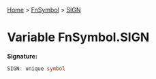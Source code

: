 [Home](../../../index.md) &gt; [FnSymbol](../../fnsymbol.md) &gt; [SIGN](./sign.md)

# Variable FnSymbol.SIGN


<b>Signature:</b>

```typescript
SIGN: unique symbol
```
